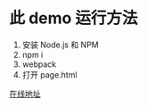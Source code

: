 # 此 demo 运行方法

1. 安装 Node.js 和 NPM
2. npm i
3. webpack
4. 打开 page.html

[在线地址](https://github.com/Panda-HJN/my-vue-project/tree/master/task3)

